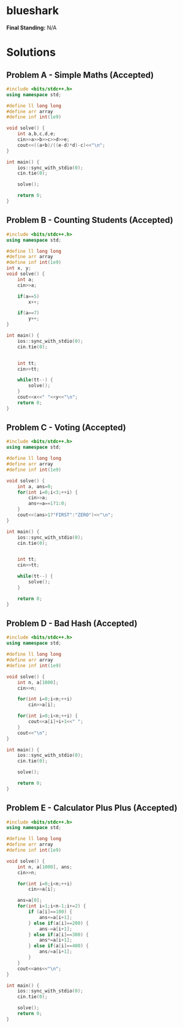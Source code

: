 # blueshark

**Final Standing:** N/A

# Solutions

## Problem A - Simple Maths (Accepted)

```cpp
#include <bits/stdc++.h>
using namespace std;

#define ll long long
#define arr array
#define inf int(1e9)

void solve() {
	int a,b,c,d,e;
	cin>>a>>b>>c>>d>>e;
	cout<<((a+b)/((e-d)*d)-c)<<"\n";
}

int main() {
	ios::sync_with_stdio(0);
	cin.tie(0);

	solve();

	return 0;
}
```

## Problem B - Counting Students (Accepted)

```cpp
#include <bits/stdc++.h>
using namespace std;

#define ll long long
#define arr array
#define inf int(1e9)
int x, y;
void solve() {
	int a;
	cin>>a;

	if(a==5)
		x++;

	if(a==7)
		y++;
}

int main() {
	ios::sync_with_stdio(0);
	cin.tie(0);


	int tt;
	cin>>tt;

	while(tt--) {
		solve();
	}
	cout<<x<<" "<<y<<"\n";
	return 0;
}
```

## Problem C - Voting (Accepted)

```cpp
#include <bits/stdc++.h>
using namespace std;

#define ll long long
#define arr array
#define inf int(1e9)

void solve() {
	int a, ans=0;
	for(int i=0;i<3;++i) {
		cin>>a;
		ans+=a==1?1:0;
	}
	cout<<(ans>1?"FIRST":"ZERO")<<"\n";
}

int main() {
	ios::sync_with_stdio(0);
	cin.tie(0);


	int tt;
	cin>>tt;

	while(tt--) {
		solve();
	}

	return 0;
}
```

## Problem D - Bad Hash (Accepted)

```cpp
#include <bits/stdc++.h>
using namespace std;

#define ll long long
#define arr array
#define inf int(1e9)

void solve() {
	int n, a[1000];
	cin>>n;

	for(int i=0;i<n;++i)
		cin>>a[i];

	for(int i=0;i<n;++i) {
		cout<<a[i]+i+1<<" ";
	}
	cout<<"\n";
}

int main() {
	ios::sync_with_stdio(0);
	cin.tie(0);

	solve();

	return 0;
}
```

## Problem E - Calculator Plus Plus (Accepted)

```cpp
#include <bits/stdc++.h>
using namespace std;

#define ll long long
#define arr array
#define inf int(1e9)

void solve() {
	int n, a[1000], ans;
	cin>>n;

	for(int i=0;i<n;++i)
		cin>>a[i];

	ans=a[0];
	for(int i=1;i<n-1;i+=2) {
		if (a[i]==100) {
			ans+=a[i+1];
		} else if(a[i]==200) {
			ans-=a[i+1];
		} else if(a[i]==300) {
			ans*=a[i+1];
		} else if(a[i]==400) {
			ans/=a[i+1];
		}
	}
	cout<<ans<<"\n";
}

int main() {
	ios::sync_with_stdio(0);
	cin.tie(0);

	solve();
	return 0;
}

```
